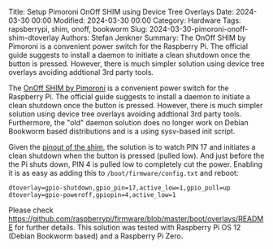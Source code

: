 Title: Setup Pimoroni OnOff SHIM using Device Tree Overlays
Date: 2024-03-30 00:00
Modified: 2024-03-30 00:00
Category: Hardware
Tags: rapsberrypi, shim, onoff, bookworm
Slug: 2024-03-30-pimoroni-onoff-shim-dtoverlay
Authors: Stefan Jenkner
Summary: The OnOff SHIM by Pimoroni is a convenient power switch for the Raspberry Pi. The official guide suggests to install a daemon to initiate a clean shutdown once the button is pressed. However, there is much simpler solution using device tree overlays avoiding addtional 3rd party tools.

The [OnOff SHIM by Pimoroni](https://shop.pimoroni.com/products/onoff-shim) is a convenient power switch for the Raspberry Pi.
The official guide suggests to install a daemon to initiate a clean shutdown once the button is pressed.
However, there is much simpler solution using device tree overlays avoiding addtional 3rd party tools.
Furthermore, the "old" daemon solution does no longer work on Debian Bookworm based distributions and is a using sysv-based init script.

Given the [pinout of the shim](https://pinout.xyz/pinout/onoff_shim), the solution is to watch PIN 17 and initiates a clean shutdown when the button is pressed (pulled low). And just before the the Pi shuts down, PIN 4 is pulled low to completely cut the power. Enabling it is as easy as adding this to `/boot/firmware/config.txt` and reboot:

```
dtoverlay=gpio-shutdown,gpio_pin=17,active_low=1,gpio_pull=up
dtoverlay=gpio-poweroff,gpiopin=4,active_low=1
```

Please check <https://github.com/raspberrypi/firmware/blob/master/boot/overlays/README> for further details.
This solution was tested with Raspberry Pi OS 12 (Debian Bookworm based) and a Raspberry Pi Zero.
